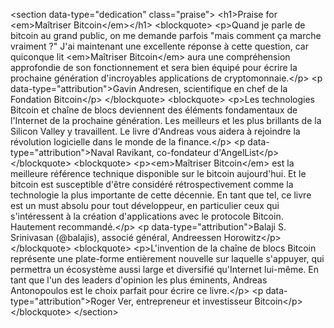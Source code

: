 &lt;section data-type="dedication" class="praise"&gt; &lt;h1&gt;Praise
for &lt;em&gt;Maîtriser Bitcoin&lt;/em&gt;&lt;/h1&gt; &lt;blockquote&gt;
&lt;p&gt;Quand je parle de bitcoin au grand public, on me demande
parfois "mais comment ça marche vraiment ?" J'ai maintenant une
excellente réponse à cette question, car quiconque lit
&lt;em&gt;Maîtriser Bitcoin&lt;/em&gt; aura une compréhension
approfondie de son fonctionnement et sera bien équipé pour écrire la
prochaine génération d'incroyables applications de
cryptomonnaie.&lt;/p&gt; &lt;p data-type="attribution"&gt;Gavin
Andresen, scientifique en chef de la Fondation Bitcoin&lt;/p&gt;
&lt;/blockquote&gt; &lt;blockquote&gt; &lt;p&gt;Les technologies Bitcoin
et chaîne de blocs deviennent des éléments fondamentaux de l'Internet de
la prochaine génération. Les meilleurs et les plus brillants de la
Silicon Valley y travaillent. Le livre d'Andreas vous aidera à rejoindre
la révolution logicielle dans le monde de la finance.&lt;/p&gt; &lt;p
data-type="attribution"&gt;Naval Ravikant, co-fondateur
d'AngelList&lt;/p&gt; &lt;/blockquote&gt; &lt;blockquote&gt;
&lt;p&gt;&lt;em&gt;Maîtriser Bitcoin&lt;/em&gt; est la meilleure
référence technique disponible sur le bitcoin aujourd'hui. Et le bitcoin
est susceptible d'être considéré rétrospectivement comme la technologie
la plus importante de cette décennie. En tant que tel, ce livre est un
must absolu pour tout développeur, en particulier ceux qui s'intéressent
à la création d'applications avec le protocole Bitcoin. Hautement
recommandé.&lt;/p&gt; &lt;p data-type="attribution"&gt;Balaji S.
Srinivasan (@balajis), associé général, Andreessen Horowitz&lt;/p&gt;
&lt;/blockquote&gt; &lt;blockquote&gt; &lt;p&gt;L'invention de la chaîne
de blocs Bitcoin représente une plate-forme entièrement nouvelle sur
laquelle s'appuyer, qui permettra un écosystème aussi large et
diversifié qu'Internet lui-même. En tant que l'un des leaders d'opinion
les plus éminents, Andreas Antonopoulos est le choix parfait pour écrire
ce livre.&lt;/p&gt; &lt;p data-type="attribution"&gt;Roger Ver,
entrepreneur et investisseur Bitcoin&lt;/p&gt; &lt;/blockquote&gt;
&lt;/section&gt;
